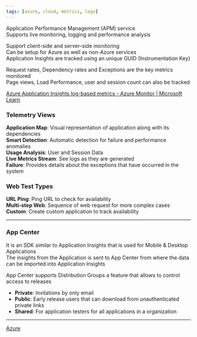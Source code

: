 ```yaml
---
tags: [azure, cloud, metrics, logs]
---
```


Application Performance Management (APM) service  
Supports live monitoring, logging and performance analysis  

Support client-side and server-side monitoring  
Can be setup for Azure as well as non-Azure services  
Application Insights are tracked using an unique GUID (Instrumentation Key)  

Request rates, Dependency rates and Exceptions are the key metrics monitored  
Page views, Load Performance, user and session count can also be tracked

[Azure Application Insights log-based metrics - Azure Monitor | Microsoft Learn](https://learn.microsoft.com/en-us/azure/azure-monitor/essentials/app-insights-metrics)

### Telemetry Views

**Application Map**: Visual representation of application along with its dependencies  
**Smart Detection**: Automatic detection for failure and performance anomalies  
**Usage Analysis**: User and Session Data  
**Live Metrics Stream**: See logs as they are generated  
**Failure**: Provides details about the exceptions that have occurred in the system

### Web Test Types

**URL Ping**: Ping URL to check for availability  
**Multi-step Web**: Sequence of web request for more complex cases  
**Custom**: Create custom application to track availability

---

### App Center

It is an SDK similar to Application Insights that is used for Mobile & Desktop Applications  
The insights from the Application is sent to App Center from where the data can be imported into Application Insights  

App Center supports Distribution Groups a feature that allows to control access to releases  
- **Private**: Invitations by only email  
- **Public**: Early release users that can download from unauthenticated private links  
- **Shared**: For application testers for all applications in a organization  

---

[Azure](../../Azure.md)

